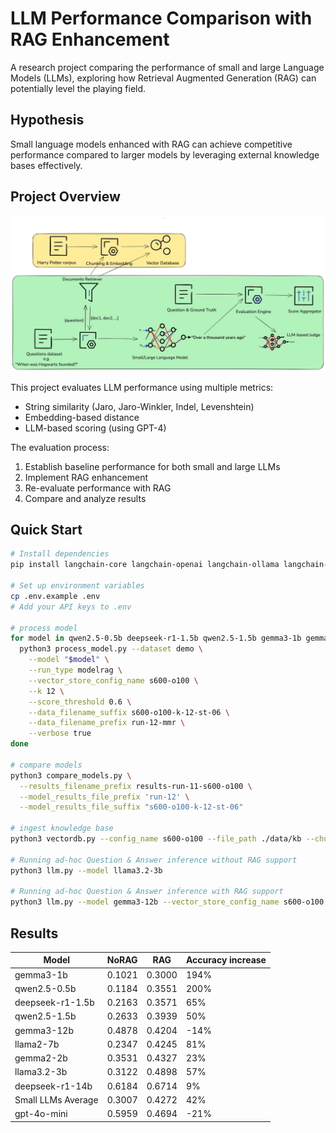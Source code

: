 # LLM Performance Comparison with RAG Enhancement

A research project comparing the performance of small and large Language Models (LLMs), exploring how Retrieval Augmented Generation (RAG) can potentially level the playing field.

## Hypothesis

Small language models enhanced with RAG can achieve competitive performance compared to larger models by leveraging external knowledge bases effectively.

## Project Overview

![](https://github.com/thiagoh/deep-learning-tcc/blob/master/paper/tcc.png?raw=true)

This project evaluates LLM performance using multiple metrics:
- String similarity (Jaro, Jaro-Winkler, Indel, Levenshtein)
- Embedding-based distance
- LLM-based scoring (using GPT-4)

The evaluation process:
1. Establish baseline performance for both small and large LLMs
2. Implement RAG enhancement
3. Re-evaluate performance with RAG
4. Compare and analyze results

## Quick Start

```bash
# Install dependencies
pip install langchain-core langchain-openai langchain-ollama langchain-pinecone pandas numpy torch python-dotenv

# Set up environment variables
cp .env.example .env
# Add your API keys to .env

# process model
for model in qwen2.5-0.5b deepseek-r1-1.5b qwen2.5-1.5b gemma3-1b gemma2-2b llama3.2-3b llama2-7b gemma3-12b deepseek-r1-14b gpt-4o-mini; do
  python3 process_model.py --dataset demo \
    --model "$model" \
    --run_type modelrag \
    --vector_store_config_name s600-o100 \
    --k 12 \
    --score_threshold 0.6 \
    --data_filename_suffix s600-o100-k-12-st-06 \
    --data_filename_prefix run-12-mmr \
    --verbose true
done

# compare models
python3 compare_models.py \
  --results_filename_prefix results-run-11-s600-o100 \
  --model_results_file_prefix 'run-12' \
  --model_results_file_suffix "s600-o100-k-12-st-06"

# ingest knowledge base
python3 vectordb.py --config_name s600-o100 --file_path ./data/kb --chunk_size 600 --chunk_overlap 100

# Running ad-hoc Question & Answer inference without RAG support
python3 llm.py --model llama3.2-3b

# Running ad-hoc Question & Answer inference with RAG support
python3 llm.py --model gemma3-12b --vector_store_config_name s600-o100 --k 12 --score_threshold 0.6 --verbose True

```

## Results

| Model | NoRAG | RAG | Accuracy increase |
|-------|-------|-----|-------------------|
| gemma3-1b | 0.1021 | 0.3000 | 194% |
| qwen2.5-0.5b | 0.1184 | 0.3551 | 200% |
| deepseek-r1-1.5b | 0.2163 | 0.3571 | 65% |
| qwen2.5-1.5b | 0.2633 | 0.3939 | 50% |
| gemma3-12b | 0.4878 | 0.4204 | -14% |
| llama2-7b | 0.2347 | 0.4245 | 81% |
| gemma2-2b | 0.3531 | 0.4327 | 23% |
| llama3.2-3b | 0.3122 | 0.4898 | 57% |
| deepseek-r1-14b | 0.6184 | 0.6714 | 9% |
| Small LLMs Average | 0.3007 | 0.4272 | 42% |
| gpt-4o-mini | 0.5959 | 0.4694 | -21% |

